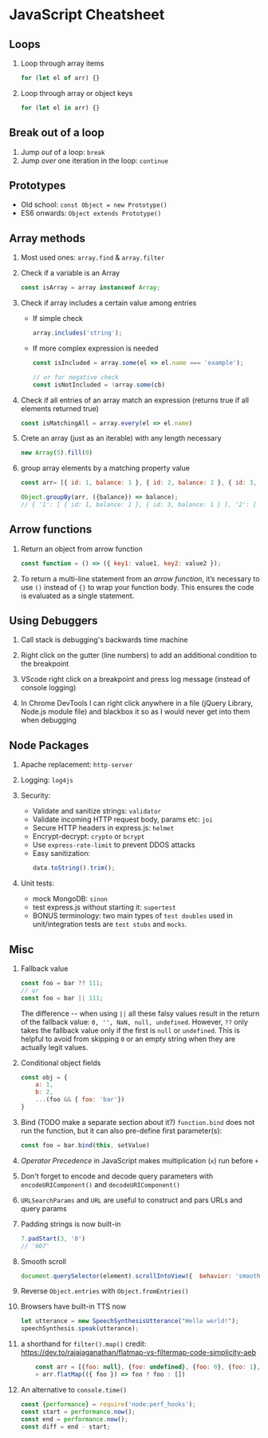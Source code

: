 # JavaScript Cheatsheet

## Loops

1. Loop through array items
    ```js
    for (let el of arr) {}
    ```

1. Loop through array or object keys
    ```js
    for (let el in arr) {}
    ```


## Break out of a loop

1. Jump <em>out</em> of a loop: `break`
1. Jump <em>over</em> one iteration in the loop: `continue`


## Prototypes

- Old school: `const Object = new Prototype()`
- ES6 onwards: `Object extends Prototype()`


## Array methods

1. Most used ones: `array.find` & `array.filter`

1. Check if a variable is an Array
    ```js
    const isArray = array instanceof Array;
    ```

1. Check if array includes a certain value among entries
    
    - If simple check
        ```js
        array.includes('string');
        ```

    - If more complex expression is needed
        ```js
        const isIncluded = array.some(el => el.name === 'example');

        // or for negative check
        const isNotIncluded = !array.some(cb)
        ```

1. Check if all entries of an array match an expression (returns true if all elements returned true)

    ```js
    const isMatchingAll = array.every(el => el.name)
    ```

1. Crete an array (just as an iterable) with any length necessary
    ```js
    new Array(5).fill(0)
    ```

1. group array elements by a matching property value
    ```js
    const arr= [{ id: 1, balance: 1 }, { id: 2, balance: 2 }, { id: 3, balance: 1 }];

    Object.groupBy(arr, ({balance}) => balance);
    // { '1': [ { id: 1, balance: 1 }, { id: 3, balance: 1 } ], '2': [ { id: 2, balance: 2 } ] }
    ```


## Arrow functions
1. Return an object from arrow function
    ```js
    const function = () => ({ key1: value1, key2: value2 });
    ```

1. To return a multi-line statement from an <em>arrow function</em>, it’s necessary to use `()` instead of `{}` to wrap your function body. This ensures the code is evaluated as a single statement.

## Using Debuggers

1. Call stack is debugging's backwards time machine

1. Right click on the gutter (line numbers) to add an additional condition to the breakpoint

1. VScode right click on a breakpoint and press log message (instead of console logging)

1. In Chrome DevTools I can right click anywhere in a file (jQuery Library, Node.js module file) and blackbox it so as I would never get into them when debugging


## Node Packages

1. Apache replacement: `http-server`

1. Logging: `log4js`

1. Security:
    - Validate and sanitize strings: `validator`
    - Validate incoming HTTP request body, params etc: `joi`
    - Secure HTTP headers in express.js: `helmet`
    - Encrypt-decrypt: `crypto` or `bcrypt`
    - Use `express-rate-limit` to prevent DDOS attacks 
    - Easy sanitization:
        ```js
        data.toString().trim();
        ```

1. Unit tests:
    - mock MongoDB: `sinon`
    - test express.js without starting it: `supertest`
    - BONUS terminology: two main types of `test doubles` used in unit/integration tests are `test stubs` and `mocks`.

## Misc

1. Fallback value
    ```js
    const foo = bar ?? 111;
    // or
    const foo = bar || 111;
    ```
    
    The difference -- when using `||` all these falsy values result in the return of the fallback value: `0, '', NaN, null, undefined`. However, `??` only takes the fallback value only if the first is  `null` or `undefined`. This is helpful to avoid from skipping `0` or an empty string when they are actually legit values.  

1. Conditional object fields
    ```js
    const obj = {
        a: 1,
        b: 2,
        ...(foo && { foo: 'bar'})
    }
    ```

1. Bind (TODO make a separate section about it?)
    `function.bind` does not run the function, but it can also pre-define first parameter(s):
    ```js
    const foo = bar.bind(this, setValue)
    ```

1. <em>Operator Precedence</em> in JavaScript makes multiplication (`x`) run before `+`

1. Don't forget to encode and decode query parameters with `encodeURIComponent()` and `decodeURIComponent()`

1. `URLSearchParams` and `URL` are useful to construct and pars URLs and query params

1. Padding strings is now built-in
    ```js
    7.padStart(3, '0')
    // '007'
    ```

1. Smooth scroll
    ```js
    document.querySelector(element).scrollIntoView({  behavior: 'smooth' });
    ```

1. Reverse `Object.entries` with `Object.fromEntries()`

1. Browsers have built-in TTS now
    ```js
    let utterance = new SpeechSynthesisUtterance("Hello world!");
    speechSynthesis.speak(utterance);
    ```

1. a shorthand for `filter().map()`
    credit: https://dev.to/rajajaganathan/flatmap-vs-filtermap-code-simplicity-aeb
    ```js
        const arr = [{foo: null}, {foo: undefined}, {foo: 0}, {foo: 1}, {foo: 2}]
        > arr.flatMap(({ foo }) => foo ? foo : [])
    ```

1. An alternative to `console.time()`
    ```js
    const {performance} = require('node:perf_hooks');
    const start = performance.now();
    const end = performance.now();
    const diff = end - start;
    ```
